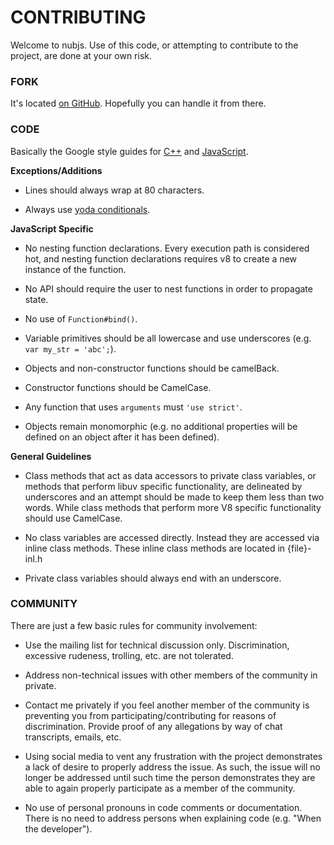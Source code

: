 # CONTRIBUTING

Welcome to nubjs. Use of this code, or attempting to contribute to the project,
are done at your own risk.

### FORK

It's located [on GitHub](https://github.com/nubjs/nubjs). Hopefully you can
handle it from there.

### CODE

Basically the Google style guides for
[C++](http://google-styleguide.googlecode.com/svn/trunk/cppguide.xml) and
[JavaScript](http://google-styleguide.googlecode.com/svn/trunk/javascriptguide.xml).

**Exceptions/Additions**

* Lines should always wrap at 80 characters.

* Always use [yoda conditionals](http://en.wikipedia.org/wiki/Yoda_conditions).

**JavaScript Specific**

* No nesting function declarations. Every execution path is considered hot, and
  nesting function declarations requires v8 to create a new instance of the
  function.

* No API should require the user to nest functions in order to propagate state.

* No use of `Function#bind()`.

* Variable primitives should be all lowercase and use underscores
  (e.g. `var my_str = 'abc';`).

* Objects and non-constructor functions should be camelBack.

* Constructor functions should be CamelCase.

* Any function that uses `arguments` must `'use strict'`.

* Objects remain monomorphic (e.g. no additional properties will be defined
  on an object after it has been defined).

**General Guidelines**

* Class methods that act as data accessors to private class variables, or
  methods that perform libuv specific functionality, are delineated by
  underscores and an attempt should be made to keep them less than two words.
  While class methods that perform more V8 specific functionality should use
  CamelCase.

* No class variables are accessed directly. Instead they are accessed via inline
  class methods. These inline class methods are located in {file}-inl.h

* Private class variables should always end with an underscore.

### COMMUNITY

There are just a few basic rules for community involvement:

* Use the mailing list for technical discussion only. Discrimination, excessive
  rudeness, trolling, etc. are not tolerated.

* Address non-technical issues with other members of the community in private.

* Contact me privately if you feel another member of the community is preventing
  you from participating/contributing for reasons of discrimination. Provide
  proof of any allegations by way of chat transcripts, emails, etc.

* Using social media to vent any frustration with the project demonstrates a
  lack of desire to properly address the issue. As such, the issue will no
  longer be addressed until such time the person demonstrates they are able
  to again properly participate as a member of the community.

* No use of personal pronouns in code comments or documentation. There is no
  need to address persons when explaining code (e.g. "When the developer").
